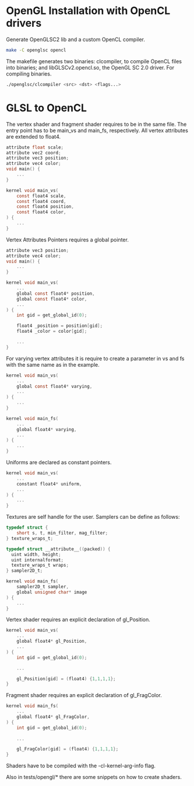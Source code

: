 # OpenGL Installation with OpenCL drivers

Generate OpenGLSC2 lib and a custom OpenCL compiler.

```bash
make -C openglsc opencl
```

The makefile generates two binaries: clcompiler, to compile OpenCL files into binaries; and libGLSCv2.opencl.so, the OpenGL SC 2.0 driver.
For compiling binaries.

```bash
./openglsc/clcompiler <src> <dst> <flags...>
```

# GLSL to OpenCL

The vertex shader and fragment shader requires to be in the same file. The entry point has to be main_vs and main_fs, respectively.
All vertex attributes are extended to float4.
```c
attribute float scale;
attribute vec2 coord;
attribute vec3 position;
attribute vec4 color;
void main() {
    ...
}
```
```c
kernel void main_vs(
    const float4 scale,
    const float4 coord,
    const float4 position,
    const float4 color,
) {
    ...
}
```
Vertex Attributes Pointers requires a global pointer.
```c
attribute vec3 position;
attribute vec4 color;
void main() {
    ...
}
```
```c
kernel void main_vs(
    ...
    global const float4* position,
    global const float4* color,
    ...
) {
    int gid = get_global_id(0);

    float4 _position = position[gid]; 
    float4 _color = color[gid]; 

    ...
}
```

For varying vertex attributes it is require to create a parameter in vs and fs with the same name as in the example.
```c
kernel void main_vs(
    ...
    global const float4* varying,
    ...
) {
    ...
}

kernel void main_fs(
    ...
    global float4* varying,
    ...
) {
    ...
}
```
Uniforms are declared as constant pointers.
```c
kernel void main_vs(
    ...
    constant float4* uniform,
    ...
) {
    ...
}
```
Textures are self handle for the user. Samplers can be define as follows:
```c
typedef struct {
    short s, t, min_filter, mag_filter;
} texture_wraps_t;

typedef struct __attribute__((packed)) {
  uint width, height;
  uint internalformat;
  texture_wraps_t wraps;
} sampler2D_t;

kernel void main_fs(
    sampler2D_t sampler,
    global unsigned char* image
) {
    ...
}
```
Vertex shader requires an explicit declaration of gl_Position.
```c
kernel void main_vs(
    ...
    global float4* gl_Position,
    ...
) {
    int gid = get_global_id(0);

    ...

    gl_Position[gid] = (float4) {1,1,1,1};
}
```
Fragment shader requires an explicit declaration of gl_FragColor.
```c
kernel void main_fs(
    ...
    global float4* gl_FragColor,
) {
    int gid = get_global_id(0);
    
    ...

    gl_FragColor[gid] = (float4) {1,1,1,1};
}
```

Shaders have to be compiled with the -cl-kernel-arg-info flag. 

Also in tests/opengl/* there are some snippets on how to create shaders. 

